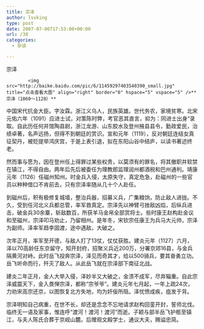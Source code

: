 ```yaml
---
title: 宗泽
author: lsvking
type: post
date: 2007-07-06T17:53:08+00:00
url: /38
categories:
  - 杂谈

---
```

<p class="box2">
  <span class="Tit">宗泽</span>
</p>

 			<img src="http://baike.baidu.com/pic/6/11459297403540390_small.jpg" title="点击查看大图" align="right" border="0" hspace="5" vspace="5" />**宗泽（1060～1128）**

中国宋代抗金大臣。字汝霖。浙江义乌人，民族英雄。世代务农，家境贫寒。北宋元佑六年（1091）应进士试，对策陈时弊，考官恶其直言，抑为：同进士出身“录取。自此历任何并馆陶县尉，浙江龙游、山东胶水及登州掖县县令，勤政爱民，治绩卓著，名声远扬，但得不到朝廷的赏识。宣和元年（1119），反对朝廷连结女真征契丹，被贬提举鸿庆宫，于是上表引退，拟在东阳山谷中结庐，以读书著述终老。

然而事与愿为，因在登州任上得罪过某些权贵，以莫须有的罪名，将其撤职并软禁在镇江，不得自由。两年后先后被委任为理教郎监理润州都酒税和巴州通判。靖康元年（1126）任磁州知州。时金兵入侵，太原失守，真定危急，赴磁州的一些官员以种种借口不肯前去，只有宗泽率随从几十个人赴任。

到磁州后，积有极修复城墙，整治兵器，招募义兵，广集粮饷，防止敌人进拢。不久，受到任河北义兵都总管，率军救真定。宗泽先以神臂弓挫敌凶焰，后纵兵进击，破金兵30余寨，斩敌数百，所获羊马金帛全部赏将士。些时康王赵构赴金议和至磁州，宗泽叩马劝止，乃留相州。是年冬，宋钦宗任康王为兵马大元帅，宗泽为副师。泽率军趋李固渡，途中遇敌，大破之。

次年正月，率军至开德，与敌人打了13仗，仗仗获胜。建炎元年（1127）六月，泽以70高龄任东京留守，知开封府，招聚义兵近200万，分署京郊16县，与金兵隔黄河对峙。此时岳飞投奔宗泽，泽见而奇其才，给以500骑兵，要其奋勇立功。岳飞听命而行，歼灭了敌人。从此岳飞就在宗泽部下南征北战。

建炎二年正月，金人大举入侵，泽妙半又大破之，金溃不成军，尽弃辎重。自此宗泽威震天下，金入畏惮宗泽，都称“宗爷爷”。建炎元年七月起，一年上疏24次，力劝宋高宗还京，以图恢复北方失地，均为奸佞所阻。泽忧愤成疾，疽发于背。

宗泽明知自己病重，在世不长，却还是念念不忘地请求赵构回銮开封，誓师北伐。临终无一语及家事，惟连呼“渡河！渡河！渡河”而逝。子颖与部半岳飞护柩至镇江，与夫人陈氏合葬于京岘山麓。后赠观文殿学士，通议大夫，赐谥忠简。
